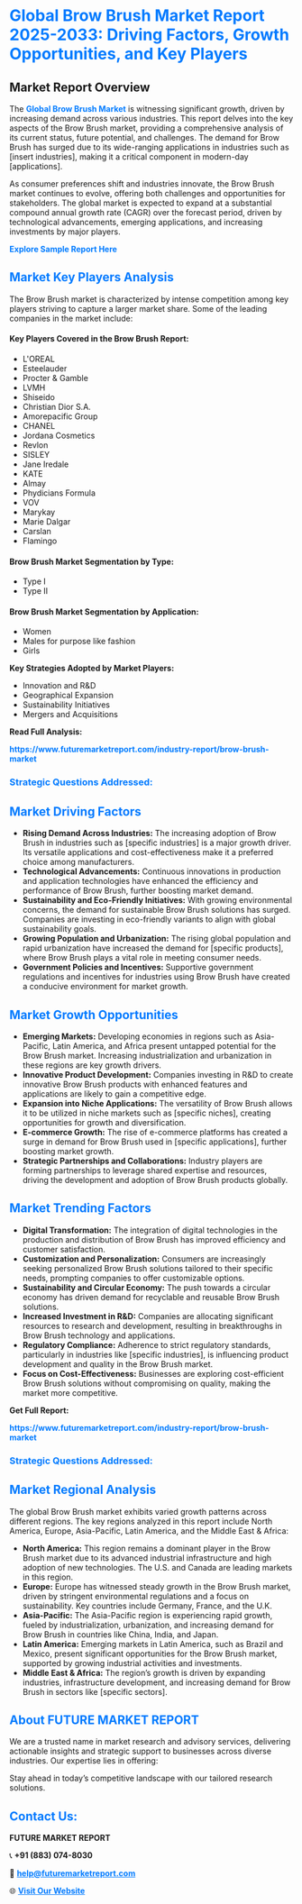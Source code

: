 <h1 style="color: #007BFF;">Global Brow Brush Market Report 2025-2033: Driving Factors, Growth Opportunities, and Key Players</h1>

<section id="overview">
<h2>Market Report Overview</h2>
<p>The <a href="https://www.futuremarketreport.com/industry-report/brow-brush-market" style="color: #007BFF; text-decoration: none;"><strong>Global Brow Brush Market</strong></a> is witnessing significant growth, driven by increasing demand across various industries. This report delves into the key aspects of the Brow Brush market, providing a comprehensive analysis of its current status, future potential, and challenges. The demand for Brow Brush has surged due to its wide-ranging applications in industries such as [insert industries], making it a critical component in modern-day [applications].</p>
<p>As consumer preferences shift and industries innovate, the Brow Brush market continues to evolve, offering both challenges and opportunities for stakeholders. The global market is expected to expand at a substantial compound annual growth rate (CAGR) over the forecast period, driven by technological advancements, emerging applications, and increasing investments by major players.</p>
</section>

<section id="overview">
<p><a href="https://www.futuremarketreport.com/request-sample/reportId=85738" style="color: #007BFF; text-decoration: none;"><strong>Explore Sample Report Here</strong></a></p>
</section>

<section id="key-players">
<h2 style="color: #007BFF;">Market Key Players Analysis</h2>
<p>The Brow Brush market is characterized by intense competition among key players striving to capture a larger market share. Some of the leading companies in the market include:</p>
<h4>Key Players Covered in the Brow Brush Report:</h4>
<ul><li>L&#039;OREAL</li><li>Esteelauder</li><li>Procter &amp; Gamble</li><li>LVMH</li><li>Shiseido</li><li>Christian Dior S.A.</li><li>Amorepacific Group</li><li>CHANEL</li><li>Jordana Cosmetics</li><li>Revlon</li><li>SISLEY</li><li>Jane Iredale</li><li>KATE</li><li>Almay</li><li>Phydicians Formula</li><li>VOV</li><li>Marykay</li><li>Marie Dalgar</li><li>Carslan</li><li>Flamingo</li></ul>
<h4>Brow Brush Market Segmentation by Type:</h4>
<ul><li>Type I</li><li>Type II</li></ul>

<h4>Brow Brush Market Segmentation by Application:</h4>
<ul><li>Women</li><li>Males for purpose like fashion</li><li>Girls</li></ul>
<p><strong>Key Strategies Adopted by Market Players:</strong></p>
<ul>
<li>Innovation and R&D</li>
<li>Geographical Expansion</li>
<li>Sustainability Initiatives</li>
<li>Mergers and Acquisitions</li>
</ul>
</section>

<section>
<p><strong>Read Full Analysis: </strong></p><a href="https://www.futuremarketreport.com/industry-report/brow-brush-market" style="color: #007BFF; text-decoration: none;"><strong>https://www.futuremarketreport.com/industry-report/brow-brush-market</strong></a>
<h3 style="color: #007BFF;">Strategic Questions Addressed:</h3>
</section>

<section id="driving-factors">
<h2 style="color: #007BFF;">Market Driving Factors</h2>
<ul>
<li><strong>Rising Demand Across Industries:</strong> The increasing adoption of Brow Brush in industries such as [specific industries] is a major growth driver. Its versatile applications and cost-effectiveness make it a preferred choice among manufacturers.</li>
<li><strong>Technological Advancements:</strong> Continuous innovations in production and application technologies have enhanced the efficiency and performance of Brow Brush, further boosting market demand.</li>
<li><strong>Sustainability and Eco-Friendly Initiatives:</strong> With growing environmental concerns, the demand for sustainable Brow Brush solutions has surged. Companies are investing in eco-friendly variants to align with global sustainability goals.</li>
<li><strong>Growing Population and Urbanization:</strong> The rising global population and rapid urbanization have increased the demand for [specific products], where Brow Brush plays a vital role in meeting consumer needs.</li>
<li><strong>Government Policies and Incentives:</strong> Supportive government regulations and incentives for industries using Brow Brush have created a conducive environment for market growth.</li>
</ul>
</section>

<section id="growth-opportunities">
<h2 style="color: #007BFF;">Market Growth Opportunities</h2>
<ul>
<li><strong>Emerging Markets:</strong> Developing economies in regions such as Asia-Pacific, Latin America, and Africa present untapped potential for the Brow Brush market. Increasing industrialization and urbanization in these regions are key growth drivers.</li>
<li><strong>Innovative Product Development:</strong> Companies investing in R&D to create innovative Brow Brush products with enhanced features and applications are likely to gain a competitive edge.</li>
<li><strong>Expansion into Niche Applications:</strong> The versatility of Brow Brush allows it to be utilized in niche markets such as [specific niches], creating opportunities for growth and diversification.</li>
<li><strong>E-commerce Growth:</strong> The rise of e-commerce platforms has created a surge in demand for Brow Brush used in [specific applications], further boosting market growth.</li>
<li><strong>Strategic Partnerships and Collaborations:</strong> Industry players are forming partnerships to leverage shared expertise and resources, driving the development and adoption of Brow Brush products globally.</li>
</ul>
</section>

<section id="trending-factors">
<h2 style="color: #007BFF;">Market Trending Factors</h2>
<ul>
<li><strong>Digital Transformation:</strong> The integration of digital technologies in the production and distribution of Brow Brush has improved efficiency and customer satisfaction.</li>
<li><strong>Customization and Personalization:</strong> Consumers are increasingly seeking personalized Brow Brush solutions tailored to their specific needs, prompting companies to offer customizable options.</li>
<li><strong>Sustainability and Circular Economy:</strong> The push towards a circular economy has driven demand for recyclable and reusable Brow Brush solutions.</li>
<li><strong>Increased Investment in R&D:</strong> Companies are allocating significant resources to research and development, resulting in breakthroughs in Brow Brush technology and applications.</li>
<li><strong>Regulatory Compliance:</strong> Adherence to strict regulatory standards, particularly in industries like [specific industries], is influencing product development and quality in the Brow Brush market.</li>
<li><strong>Focus on Cost-Effectiveness:</strong> Businesses are exploring cost-efficient Brow Brush solutions without compromising on quality, making the market more competitive.</li>
</ul>
</section>

<section>
<p><strong>Get Full Report: </strong></p><a href="https://www.futuremarketreport.com/industry-report/brow-brush-market" style="color: #007BFF; text-decoration: none;"><strong>https://www.futuremarketreport.com/industry-report/brow-brush-market</strong></a>
<h3 style="color: #007BFF;">Strategic Questions Addressed:</h3>
</section>


<section id="regional-analysis">
<h2 style="color: #007BFF;">Market Regional Analysis</h2>
<p>The global Brow Brush market exhibits varied growth patterns across different regions. The key regions analyzed in this report include North America, Europe, Asia-Pacific, Latin America, and the Middle East & Africa:</p>
<ul>
<li><strong>North America:</strong> This region remains a dominant player in the Brow Brush market due to its advanced industrial infrastructure and high adoption of new technologies. The U.S. and Canada are leading markets in this region.</li>
<li><strong>Europe:</strong> Europe has witnessed steady growth in the Brow Brush market, driven by stringent environmental regulations and a focus on sustainability. Key countries include Germany, France, and the U.K.</li>
<li><strong>Asia-Pacific:</strong> The Asia-Pacific region is experiencing rapid growth, fueled by industrialization, urbanization, and increasing demand for Brow Brush in countries like China, India, and Japan.</li>
<li><strong>Latin America:</strong> Emerging markets in Latin America, such as Brazil and Mexico, present significant opportunities for the Brow Brush market, supported by growing industrial activities and investments.</li>
<li><strong>Middle East & Africa:</strong> The region’s growth is driven by expanding industries, infrastructure development, and increasing demand for Brow Brush in sectors like [specific sectors].</li>
</ul>
</section>

<footer>
<h2 style="color: #007BFF;">About FUTURE MARKET REPORT</h2>
<p>We are a trusted name in market research and advisory services, delivering actionable insights and strategic support to businesses across diverse industries. Our expertise lies in offering:</p>

<p>Stay ahead in today’s competitive landscape with our tailored research solutions.</p>

<h2 style="color: #007BFF;">Contact Us:</h2>
<p><strong>FUTURE MARKET REPORT</strong></p>
<p>📞 <strong>+91 (883) 074-8030</strong></p>
<p>📧 <strong><a href="mailto:help@futuremarketreport.com" style="color: #007BFF;">help@futuremarketreport.com</a></strong></p>
<p>🌐 <strong><a href="https://www.futuremarketreport.com/" style="color: #007BFF;">Visit Our Website</a></strong></p>
</footer>